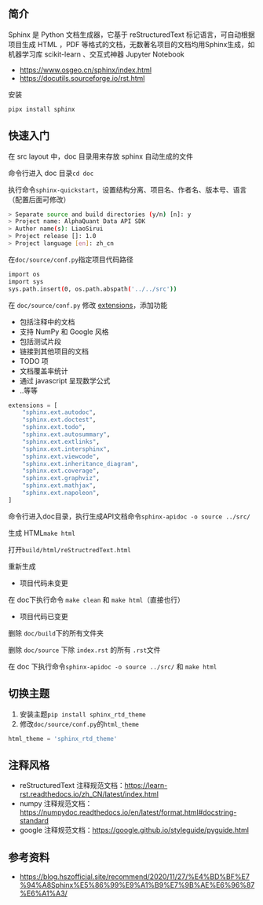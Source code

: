 ## 简介

Sphinx 是 Python 文档生成器，它基于 reStructuredText 标记语言，可自动根据项目生成 HTML ，PDF 等格式的文档，无数著名项目的文档均用Sphinx生成，如机器学习库 scikit-learn 、交互式神器 Jupyter Notebook

- <https://www.osgeo.cn/sphinx/index.html>
- <https://docutils.sourceforge.io/rst.html>

安装

```bash
pipx install sphinx
```

## 快速入门

在 src layout 中，doc 目录用来存放 sphinx 自动生成的文件

命令行进入 doc 目录`cd doc`

执行命令`sphinx-quickstart`，设置结构分离、项目名、作者名、版本号、语言（配置后面可修改）

```bash
> Separate source and build directories (y/n) [n]: y
> Project name: AlphaQuant Data API SDK
> Author name(s): LiaoSirui
> Project release []: 1.0
> Project language [en]: zh_cn

```

在`doc/source/conf.py`指定项目代码路径

```bash
import os
import sys
sys.path.insert(0, os.path.abspath('../../src'))

```

在 `doc/source/conf.py` 修改 [extensions](https://www.osgeo.cn/sphinx/usage/extensions/index.html)，添加功能

- 包括注释中的文档
- 支持 NumPy 和 Google 风格
- 包括测试片段
- 链接到其他项目的文档
- TODO 项
- 文档覆盖率统计
- 通过 javascript 呈现数学公式
- ..等等

```python
extensions = [
    "sphinx.ext.autodoc",
    "sphinx.ext.doctest",
    "sphinx.ext.todo",
    "sphinx.ext.autosummary",
    "sphinx.ext.extlinks",
    "sphinx.ext.intersphinx",
    "sphinx.ext.viewcode",
    "sphinx.ext.inheritance_diagram",
    "sphinx.ext.coverage",
    "sphinx.ext.graphviz",
    "sphinx.ext.mathjax",
    "sphinx.ext.napoleon",
]
```

命令行进入doc目录，执行生成API文档命令`sphinx-apidoc -o source ../src/`

生成 HTML`make html`

打开`build/html/reStructredText.html`

重新生成
- 项目代码未变更

在 doc下执行命令 `make clean` 和 `make html`（直接也行）

- 项目代码已变更

删除 `doc/build`下的所有文件夹

删除 `doc/source` 下除 `index.rst` 的所有 `.rst`文件

在 doc 下执行命令`sphinx-apidoc -o source ../src/` 和 `make html`

## 切换主题

1. 安装主题`pip install sphinx_rtd_theme`
2. 修改`doc/source/conf.py`的`html_theme`

```python
html_theme = 'sphinx_rtd_theme'
```

## 注释风格

- reStructuredText 注释规范文档：<https://learn-rst.readthedocs.io/zh_CN/latest/index.html>
- numpy 注释规范文档：<https://numpydoc.readthedocs.io/en/latest/format.html#docstring-standard>
- google 注释规范文档：<https://google.github.io/styleguide/pyguide.html>

## 参考资料

- <https://blog.hszofficial.site/recommend/2020/11/27/%E4%BD%BF%E7%94%A8Sphinx%E5%86%99%E9%A1%B9%E7%9B%AE%E6%96%87%E6%A1%A3/>
